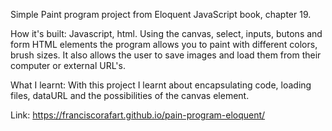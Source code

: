 Simple Paint program project from Eloquent JavaScript book, chapter 19.

How it's built: 
Javascript, html. Using the canvas, select, inputs, butons and form HTML elements the program allows you to paint with different colors, brush sizes. It also allows the user to save images and load them from their computer or external URL's.

What I learnt:
With this project I learnt about encapsulating code, loading files, dataURL and the possibilities of the canvas element.

Link: https://franciscorafart.github.io/pain-program-eloquent/
